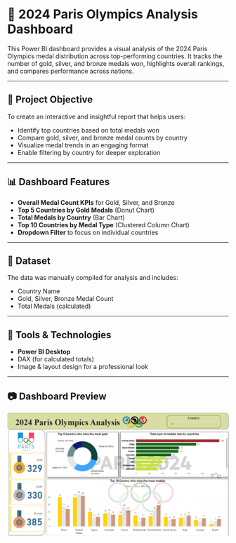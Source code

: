 # 🏅 2024 Paris Olympics Analysis Dashboard

This Power BI dashboard provides a visual analysis of the 2024 Paris Olympics medal distribution across top-performing countries. It tracks the number of gold, silver, and bronze medals won, highlights overall rankings, and compares performance across nations.

---

## 🎯 Project Objective

To create an interactive and insightful report that helps users:

- Identify top countries based on total medals won
- Compare gold, silver, and bronze medal counts by country
- Visualize medal trends in an engaging format
- Enable filtering by country for deeper exploration

---

## 📊 Dashboard Features

- **Overall Medal Count KPIs** for Gold, Silver, and Bronze
- **Top 5 Countries by Gold Medals** (Donut Chart)
- **Total Medals by Country** (Bar Chart)
- **Top 10 Countries by Medal Type** (Clustered Column Chart)
- **Dropdown Filter** to focus on individual countries

---

## 📁 Dataset

The data was manually compiled for analysis and includes:

- Country Name
- Gold, Silver, Bronze Medal Count
- Total Medals (calculated)

---

## 🧰 Tools & Technologies

- **Power BI Desktop**
- DAX (for calculated totals)
- Image & layout design for a professional look

---

## 📷 Dashboard Preview
![Dashboard](./2024-Paris-Olympics-Analysis/Olympics-Dashboard.png)
